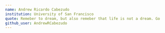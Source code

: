 ```yaml
---
name: Andrew Ricardo Cabezudo
institution: University of San Francisco
quote: Remeber to dream, but also remeber that life is not a dream. Go out and get it
github_user: AndrewRCabezudo
---
```

